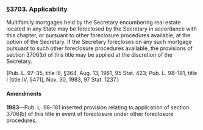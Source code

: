 ### §3703. Applicability ###

Multifamily mortgages held by the Secretary encumbering real estate located in any State may be foreclosed by the Secretary in accordance with this chapter, or pursuant to other foreclosure procedures available, at the option of the Secretary. If the Secretary forecloses on any such mortgage pursuant to such other foreclosure procedures available, the provisions of section 3706(b) of this title may be applied at the discretion of the Secretary.

(Pub. L. 97–35, title III, §364, Aug. 13, 1981, 95 Stat. 423; Pub. L. 98–181, title I [title IV, §471], Nov. 30, 1983, 97 Stat. 1237.)

#### Amendments ####

**1983**—Pub. L. 98–181 inserted provision relating to application of section 3706(b) of this title in event of foreclosure under other foreclosure procedures.